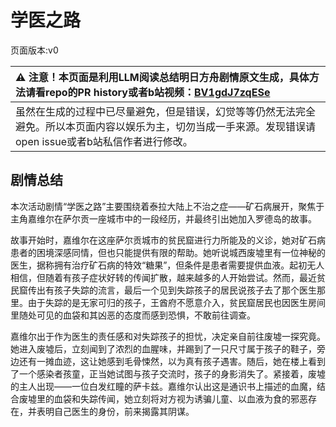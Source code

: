 # 学医之路
页面版本:v0
 

| :warning: 注意！本页面是利用LLM阅读总结明日方舟剧情原文生成，具体方法请看repo的PR history或者b站视频：[BV1gdJ7zqESe](https://www.bilibili.com/video/BV1gdJ7zqESe/)         |
|:----------------------------|
| 虽然在生成的过程中已尽量避免，但是错误，幻觉等等仍然无法完全避免。所以本页面内容以娱乐为主，切勿当成一手来源。发现错误请open issue或者b站私信作者进行修改。|



## 剧情总结
本次活动剧情“学医之路”主要围绕着泰拉大陆上不治之症——矿石病展开，聚焦于主角嘉维尔在萨尔贡一座城市中的一段经历，并最终引出她加入罗德岛的故事。

故事开始时，嘉维尔在这座萨尔贡城市的贫民窟进行力所能及的义诊，她对矿石病患者的困境深感同情，但也只能提供有限的帮助。她听说城西废墟里有一位神秘的医生，据称拥有治疗矿石病的特效“糖果”，但条件是患者需要提供血液。起初无人相信，但随着有孩子症状好转的传闻扩散，越来越多的人开始尝试。然而，最近贫民窟传出有孩子失踪的流言，最后一个见到失踪孩子的居民说孩子去了那个医生那里。由于失踪的是无家可归的孩子，王酋府不愿意介入，贫民窟居民也因医生房间里随处可见的血袋和其凶恶的态度而感到恐惧，不敢前往调查。

嘉维尔出于作为医生的责任感和对失踪孩子的担忧，决定亲自前往废墟一探究竟。她进入废墟后，立刻闻到了浓烈的血腥味，并踢到了一只尺寸属于孩子的鞋子，旁边还有一摊血迹，这让她感到毛骨悚然，以为真有孩子遇害。随后，她在楼上看到了一个感染者孩童，正当她试图与孩子交流时，孩子的身影消失了。紧接着，废墟的主人出现——一位白发红瞳的萨卡兹。嘉维尔认出这是通识书上描述的血魔，结合废墟里的血袋和失踪传闻，她立刻将对方视为诱骗儿童、以血液为食的邪恶存在，并表明自己医生的身份，前来揭露其阴谋。

这位萨卡兹血魔（华法琳）起初并未直接否认，而是运用源石技艺暂时制服了嘉维尔，对嘉维尔能够抵抗她的技艺表示出兴趣。当嘉维尔挣脱并试图保护再次出现的感染者孩童时，华法琳让孩子暂时失去知觉，并提出让嘉维尔代替孩子接受抽血的“交换”条件。嘉维尔为了孩子的安全，尽管认为这将导致自己死亡，仍毅然答应。她甚至在闭眼迎接死亡前，引用了阿卡胡拉部族的传承，表示灵魂将化作风雨缠绕血魔，展现了无畏的勇气和对恶行的诅咒。华法琳则以血魔的特性回应，嘲讽嘉维尔的灵魂无法伤及她。

然而，当嘉维尔等待死亡时，却发现自己并未死去。华法琳告诉她，自己只是抽了一管血进行研究，因为嘉维尔的血液状态健康且源石结晶密度高，引起了她的研究兴趣。华法琳解释说，她只是需要血液样本进行研究，并非杀人。她向嘉维尔说明了她治疗矿石病的方式：那些所谓的“特效糖果”只是普通的糖果，利用了病患相信它有效的心理，即医学上的“安慰剂”效应。华法琳认为，矿石病是绝症，如果欺骗（安慰剂）能减轻病人痛苦、让他们多活一段时间，那么即使被视为恶魔，她也觉得值得，治疗的目的是减轻痛苦，达成目的即可。

嘉维尔在短暂的震惊后，对华法琳的这番话表示理解和认同。她认为医生不是超人，只要能治好病人，即使被记恨也无妨。看到华法琳拥有真正的医术研究，嘉维尔立刻表达了拜师求学的愿望。华法琳也对嘉维尔的理解力和身体素质感到惊讶，并表示愿意传授她医术，但提出了自己的困难：样本不足。用糖果换血的方式效率低下，加上关于她的恶劣传闻，愿意提供血液的感染者会更少。她原本甚至考虑恐吓居民来获取样本。

嘉维尔听到华法琳的困难后，主动提出帮助解决样本问题。她回到贫民窟，利用自己平时义诊积累的信任，向居民澄清了关于华法琳的谣言，并解释了华法琳进行血液研究的需求。出乎华法琳的意料，贫民窟的居民们感念嘉维尔的帮助，都愿意在力所能及的范围内献血。嘉维尔不仅收集了大量的血液样本，还根据华法琳提供的参考样本，做好了详实的记录和总结。

嘉维尔带着大量的血液样本和记录册回到废墟，向华法琳证明了自己解决问题的能力。华法琳对此深感意外和赞赏，称嘉维尔是“意气相投、又能做到我做不到的事的人”。她决定与嘉维尔一同旅行，共同进行血液研究，并传授医术。

就在两人计划启程时，另一位重要人物——凯尔希突然出现。凯尔希透露她一直在追踪华法琳，并通过“这里有个医生（嘉维尔）帮忙宣传另一个血魔医生（华法琳）”的传闻锁定了华法琳的位置。凯尔希告知华法琳，罗德岛为她建造的血库已经完工，需要她回去亲自监督。华法琳得知血库建成后，立刻决定返回罗德岛，暂时搁置了与嘉维尔的旅行计划。

嘉维尔对突如其来的变故感到不解，询问罗德岛是什么地方。凯尔希解释罗德岛是一家致力于矿石病治疗的制药公司。嘉维尔立刻意识到，罗德岛正是她寻找的有大量能教她医术的人、致力于解决矿石病的地方。她向凯尔希表达了加入罗德岛学习医术、治愈矿石病的强烈愿望。凯尔希审阅了嘉维尔整理的血液研究记录册，对其详实的数据、笔记和总结表示认可，认为她至少能胜任文职工作。面对嘉维尔“我想学医”的明确表态，凯尔希再次询问她加入罗德岛的真正目的。嘉维尔毫不犹豫地回答：“那当然是因为，我想要治好所有人的矿石病！” 凯尔希最终接纳了嘉维尔，欢迎她加入罗德岛。

整个故事通过嘉维尔的视角，展现了她在萨尔贡的冒险、对矿石病患者的关怀、对医学真理的探索，以及与华法琳这位特殊医者的相遇、理解与合作。同时，故事也揭示了华法琳作为血魔却致力于科学研究、采取实用主义医学伦理的复杂性，并最终引出了凯尔希和罗德岛，为嘉维尔找到了一个实现其医学抱负的平台，解释了嘉维尔加入罗德岛的契机。
## 剧情高光
*   贫民窟居民描述华法琳的可疑之处：“医生告诉我，我太虚弱了，让我先静养，我就没有出门。”；“据说去过那里的人说，那个医生的房间里到处是血袋......而且她的态度也很凶恶，看起来像是随时都有可能暴起杀人。”
*   嘉维尔发现鞋子和血迹时的震惊与担忧：“......这里，究竟发生了什么？”；“难道说，真的有一个孩子死在这里了吗......”
*   嘉维尔与华法琳初次相遇，将对方误认为邪恶血魔的对峙：“你......你就是这里的医生吗？”；“你......你是......血魔？！”；“原来如此，你用糖果诱骗城里的孩子，就是为了把他们变成你的食物对吧！”
*   嘉维尔为保护孩子，甘愿代替其被抽血：“如果你想救她的话，那就和她交换吧。”；“好。”
*   嘉维尔面对“死亡”时的豪迈宣言，引用部族传承：“我的灵魂经过湖水的洗涤，会融入林间的风，会化作天上的雨。”；“当风刮过你的脸庞，当雨水淋在你的肩头时，你就会想起我！”
*   华法琳揭示其行为背后的真实目的与医学理念：“我叫华法琳，是个医生。”；“在医学上，这叫作‘安慰剂’。”；“如果欺骗能让患者多活一段时间，我找不到不这么做的理由。”；“治疗的目的是减轻病人的痛苦，只要能够达成治疗目的，别说欺骗了，就是成为恶魔又怎么样呢？”
*   嘉维尔对华法琳理念的理解与认可：“原来如此，太有道理了，医生！”；“是啊，这不是很有道理吗？”
*   嘉维尔高效地解决了华法琳的样本问题，展现了其能力：“这些血袋是怎么回事？”；“我告诉他们，你的研究需要一些血液，他们知道后，都愿意在力所能及的范围内献血。”；“怎么样，这些应该够你研究了吧？”
*   凯尔希的出场以及她追踪华法琳的方式：“你去哪里，华法琳？”；“结果，听说这里有一个医生，在替人治病的时候，会帮忙宣传另一名血魔医生。”
*   嘉维尔表达加入罗德岛的最终目标：“那当然是因为，我想要治好所有人的矿石病！”
## trivia
*   活动发生在萨尔贡，但具体城市名称未提及。
*   血魔是萨卡兹的一个分支，被普通人视为邪恶、吸食血液的存在，与华法琳的真实研究目的形成对比。
*   故事中明确提到了“安慰剂”效应在医学上的应用，以及华法琳对此的实用主义理解。
*   嘉维尔的故乡/部族是阿卡胡拉，其传承中包含了死后灵魂回归湖水、化作风雨的信仰。
*   凯尔希通过情报网络追踪华法琳，并且讽刺的是，嘉维尔帮助华法琳收集血液样本时的行为，反而成为了凯尔希锁定华法琳位置的线索。
*   华法琳提到她在“几百年前”就不关心其他人的看法了，暗示了她漫长的生命。
*   华法琳回到罗德岛的关键原因是她的研究设施（血库）已经准备好。
*   这是嘉维尔加入罗德岛的契机故事。
*   嘉维尔初到文明社会时，曾因感染者身份受到歧视，也曾将矿石病称为“石头病”。
## 关键人物
嘉维尔;华法琳;凯尔希;贫民窟居民
## 角色剧情概括
-   **嘉维尔([v1](../chars/char_187_ccheal.md),[v2](../char_v3/char_187_ccheal.md))**： 故事的主角。作为一名医生，她在萨尔贡城市贫民窟义诊，关心感染者。为调查失踪儿童传闻，她前往废墟，与华法琳相遇。起初将华法琳误认为诱骗杀人的血魔，但通过对话理解了华法琳以血液研究矿石病、采用安慰剂治疗的实用主义医学理念。她对华法琳的医术产生兴趣，渴望学习。为帮助华法琳收集样本，她利用自己在贫民窟的信任基础，组织居民献血并做了详细记录，展现了出色的行动力和组织能力。最终，她通过华法琳和凯尔希了解了罗德岛，并因其致力于矿石病治疗的目标而决定加入，以实现自己治愈所有感染者的愿望。
-   **华法琳([v1](../chars/char_171_bldsk.md),[v2](../char_v3/char_171_bldsk.md))**： 一位萨卡兹血魔，专注于矿石病的血液研究。她在萨尔贡的废墟中通过提供“特效糖果”（安慰剂）换取患者血液样本。她的外表、行为以及周遭环境（血袋）让她被居民视为邪恶的血魔。她坚持实用主义的医学伦理，认为只要能减轻病患痛苦，即使使用欺骗手段甚至被视为恶魔也无妨。她对嘉维尔的身体素质和血液表现出兴趣，并欣赏嘉维尔对她医学理念的理解以及解决样本问题的能力。她计划与嘉维尔一同进行研究旅行，但因罗德岛为她建造的血库完工，最终决定返回罗德岛，并向凯尔希推荐了嘉维尔。
-   **凯尔希([v1](../chars/char_003_kalts.md),[v2](../char_v3/char_003_kalts.md))**： 罗德岛的重要成员，负责追踪擅离岗位的华法琳。她利用情报网络，通过嘉维尔帮助华法琳收集样本并广为人知的传闻，定位到了华法琳。她告知华法琳罗德岛的血库已建成，促使华法琳返回。她评估了嘉维尔的能力（通过其记录册）和加入罗德岛的动机，并最终同意招募嘉维尔。她在故事中代表着罗德岛，为嘉维尔提供了实现医学抱负的平台。
-   **贫民窟居民**： 萨尔贡这座城市中受矿石病困扰的群体，生活艰难。他们接受嘉维尔的义诊，对她抱有信任。他们是关于华法琳提供糖果换血以及儿童失踪传闻的来源，对华法琳感到恐惧。在嘉维尔的解释和动员下，他们愿意献血支持华法琳的血液研究，展现了他们对嘉维尔的信任和在困境中的互助精神。